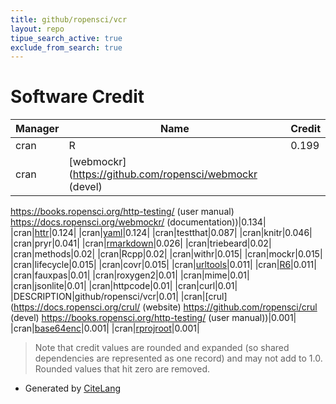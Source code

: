 ```yaml
---
title: github/ropensci/vcr
layout: repo
tipue_search_active: true
exclude_from_search: true
---
```

# Software Credit

|Manager|Name|Credit|
|-------|----|------|
|cran|R|0.199|
|cran|[webmockr](https://github.com/ropensci/webmockr (devel)
https://books.ropensci.org/http-testing/ (user manual)
https://docs.ropensci.org/webmockr/ (documentation))|0.134|
|cran|[httr](https://httr.r-lib.org/)|0.124|
|cran|[yaml](https://github.com/vubiostat/r-yaml/)|0.124|
|cran|testthat|0.087|
|cran|knitr|0.046|
|cran|pryr|0.041|
|cran|[rmarkdown](https://github.com/rstudio/rmarkdown)|0.026|
|cran|triebeard|0.02|
|cran|methods|0.02|
|cran|Rcpp|0.02|
|cran|withr|0.015|
|cran|mockr|0.015|
|cran|lifecycle|0.015|
|cran|covr|0.015|
|cran|[urltools](https://github.com/Ironholds/urltools/)|0.011|
|cran|[R6](https://r6.r-lib.org)|0.011|
|cran|fauxpas|0.01|
|cran|roxygen2|0.01|
|cran|mime|0.01|
|cran|jsonlite|0.01|
|cran|httpcode|0.01|
|cran|curl|0.01|
|DESCRIPTION|github/ropensci/vcr|0.01|
|cran|[crul](https://docs.ropensci.org/crul/ (website)
https://github.com/ropensci/crul (devel)
https://books.ropensci.org/http-testing/ (user manual))|0.001|
|cran|[base64enc](http://www.rforge.net/base64enc)|0.001|
|cran|[rprojroot](https://rprojroot.r-lib.org/)|0.001|


> Note that credit values are rounded and expanded (so shared dependencies are represented as one record) and may not add to 1.0. Rounded values that hit zero are removed.


- Generated by [CiteLang](https://github.com/vsoch/citelang)
